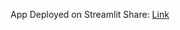 
App Deployed on Streamlit Share: <a href="https://share.streamlit.io/bhushangunjal/streamlit-example/main.py">Link</a>
